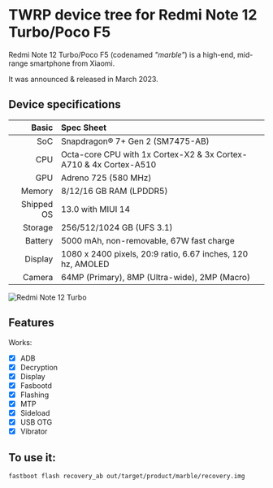 # TWRP device tree for Redmi Note 12 Turbo/Poco F5

Redmi Note 12 Turbo/Poco F5 (codenamed _"marble"_) is a high-end, mid-range smartphone from Xiaomi.

It was announced & released in March 2023.

## Device specifications

|      Basic | Spec Sheet                                                        |
| ---------: | :---------------------------------------------------------------- |
|        SoC | Snapdragon® 7+ Gen 2 (SM7475-AB)                                  |
|        CPU | Octa-core CPU with 1x Cortex-X2 & 3x Cortex-A710 & 4x Cortex-A510 |
|        GPU | Adreno 725 (580 MHz)                                              |
|     Memory | 8/12/16 GB RAM (LPDDR5)                                           |
| Shipped OS | 13.0 with MIUI 14                                                 |
|    Storage | 256/512/1024 GB (UFS 3.1)                                         |
|    Battery | 5000 mAh, non-removable, 67W fast charge                          |
|    Display | 1080 x 2400 pixels, 20:9 ratio, 6.67 inches, 120 hz, AMOLED       |
|     Camera | 64MP (Primary), 8MP (Ultra-wide), 2MP (Macro)                     |

![Redmi Note 12 Turbo](https://cdn.cnbj0.fds.api.mi-img.com/b2c-shopapi-pms/pms_1679982565.12241762.png)

## Features

Works:

- [X] ADB
- [X] Decryption
- [X] Display
- [X] Fasbootd
- [X] Flashing
- [X] MTP
- [X] Sideload
- [X] USB OTG
- [X] Vibrator

## To use it:

```
fastboot flash recovery_ab out/target/product/marble/recovery.img
```
